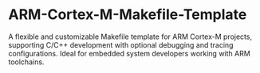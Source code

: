 # ARM-Cortex-M-Makefile-Template
A flexible and customizable Makefile template for ARM Cortex-M projects, supporting C/C++ development with optional debugging and tracing configurations. Ideal for embedded system developers working with ARM toolchains.
